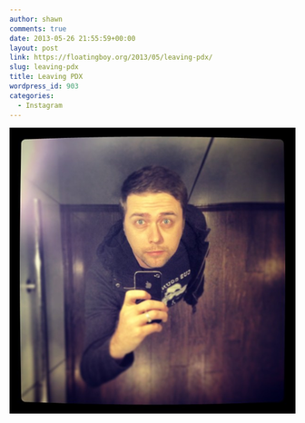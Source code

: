 ```yaml
---
author: shawn
comments: true
date: 2013-05-26 21:55:59+00:00
layout: post
link: https://floatingboy.org/2013/05/leaving-pdx/
slug: leaving-pdx
title: Leaving PDX
wordpress_id: 903
categories:
  - Instagram
---
```


[![Leaving PDX](/assets/media/2013/05/0ed7cfbec63b11e2be0d22000a9f14df_7.jpg)](/assets/media/2013/05/0ed7cfbec63b11e2be0d22000a9f14df_7.jpg)
